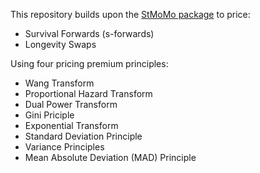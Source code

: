 This repository builds upon the [StMoMo package](https://github.com/amvillegas/StMoMo) to price:
* Survival Forwards (s-forwards)
* Longevity Swaps

Using four pricing premium principles:
* Wang Transform
* Proportional Hazard Transform
* Dual Power Transform
* Gini Priciple
* Exponential Transform
* Standard Deviation Principle
* Variance Principles
* Mean Absolute Deviation (MAD) Principle